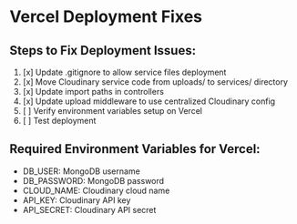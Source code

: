 # Vercel Deployment Fixes

## Steps to Fix Deployment Issues:

1. [x] Update .gitignore to allow service files deployment
2. [x] Move Cloudinary service code from uploads/ to services/ directory
3. [x] Update import paths in controllers
4. [x] Update upload middleware to use centralized Cloudinary config
5. [ ] Verify environment variables setup on Vercel
6. [ ] Test deployment

## Required Environment Variables for Vercel:
- DB_USER: MongoDB username
- DB_PASSWORD: MongoDB password  
- CLOUD_NAME: Cloudinary cloud name
- API_KEY: Cloudinary API key
- API_SECRET: Cloudinary API secret

